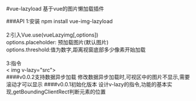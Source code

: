 #vue-lazyload
基于vue的图片懒加载插件

###API
1:安装 npm install vue-img-lazyload <br><br>
2:引入Vue.use(vueLazyimg[,options])<br>
options.placeholder: 预加载图片(默认图片)<br>
options.threshold:值为数字,距离视窗底部多少像素开始加载<br><br>
3:指令<br>
< img v-lazy="src"><br>
####v0.0.2支持数据异步加载
修改数据异步加载时,可视区中的图片不显示,需要滚动才可以显示
####v0.0.1初始化版本
设计v-lazy的指令,功能的基本实现,getBoundingClientRect判断元素的位置